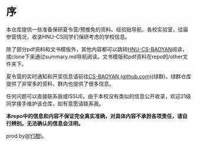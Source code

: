 # 序

本仓库提供一些准备保研夏令营/预推免的资料、经验贴导航、各校实验室，往届参营情况，收录HNU-CS同学们保研考虑的学校信息。

除了部分pdf资料和文书模版外，其他内容都可以跳转[HNU-CS-BAOYAN](https://y-s-organization.gitbook.io/hnu-cs-baoyan/)阅读，或clone下来通过summary.md导航阅读。文书模版和pdf资料在repo的/other文件夹下。

夏令营的实时通知和开奖信息请前往[CS-BAOYAN (github.com)](https://github.com/CS-BAOYAN)(绿群)，绿群仓库提供了非常多的资料，群内也提供了很多信息。

任何问题可以直接联系我或ISSUE。由于本校没有类似的信息公开收录，欢迎21级同学接手维护该仓库，如有意愿请联系我。

**本repo中的信息和内容不保证完全真实准确，对具体内容不承担各项责任，请自行辨别。无法确认的信息会注明。**

prod.by@[Y(橙)](https://github.com/A-Y-1)。
